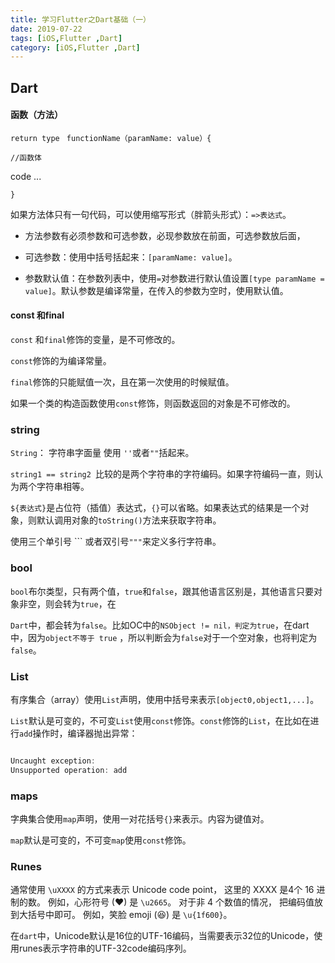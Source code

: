 ```yaml
---
title: 学习Flutter之Dart基础（一）
date: 2019-07-22
tags: [iOS,Flutter ,Dart]
category: [iOS,Flutter ,Dart]
---
```

## Dart

#### 函数（方法）

`return type`  ` functionName（paramName: value）{` 

`//函数体`

code ...

`}`

如果方法体只有一句代码，可以使用缩写形式（胖箭头形式）：`=>表达式`。

- 方法参数有必须参数和可选参数，必现参数放在前面，可选参数放后面，

- 可选参数：使用中括号括起来：`[paramName: value]`。

- 参数默认值：在参数列表中，使用`=`对参数进行默认值设置`[type paramName = value]`。默认参数是编译常量，在传入的参数为空时，使用默认值。

#### const 和final

`const` 和`final`修饰的变量，是不可修改的。

`const`修饰的为编译常量。

`final`修饰的只能赋值一次，且在第一次使用的时候赋值。

如果一个类的构造函数使用`const`修饰，则函数返回的对象是不可修改的。



### string

`String`： 字符串字面量 使用 `''`或者`""`括起来。

`string1 == string2 `比较的是两个字符串的字符编码。如果字符编码一直，则认为两个字符串相等。

`${表达式}`是占位符（插值）表达式，`{}`可以省略。如果表达式的结果是一个对象，则默认调用对象的`toString()`方法来获取字符串。

使用三个单引号 \`\`\` 或者双引号`"""`来定义多行字符串。



### bool

`bool`布尔类型，只有两个值，`true`和`false`，跟其他语言区别是，其他语言只要对象非空，则会转为`true`，在

`Dart`中，都会转为`false`。比如OC中的`NSObject != nil，判定为true`，在dart中，因为`object不等于 true` ，所以判断会为`false`对于一个空对象，也将判定为`false`。	



### List

有序集合（array）使用`List`声明，使用中括号来表示`[object0,object1,...]`。

`List`默认是可变的，不可变`List`使用`const`修饰。`const`修饰的`List`，在比如在进行`add`操作时，编译器抛出异常：


``` dart

Uncaught exception:
Unsupported operation: add
```



### maps

字典集合使用`map`声明，使用一对花括号`{}`来表示。内容为键值对。

`map`默认是可变的，不可变`map`使用`const`修饰。



### Runes

通常使用 `\uXXXX` 的方式来表示 Unicode code point， 这里的 XXXX 是4个 16 进制的数。 例如，心形符号 (♥) 是 `\u2665`。 对于非 4 个数值的情况， 把编码值放到大括号中即可。 例如，笑脸 emoji (😆) 是 `\u{1f600}`。

在`dart`中，Unicode默认是16位的UTF-16编码，当需要表示32位的Unicode，使用runes表示字符串的UTF-32code编码序列。
```